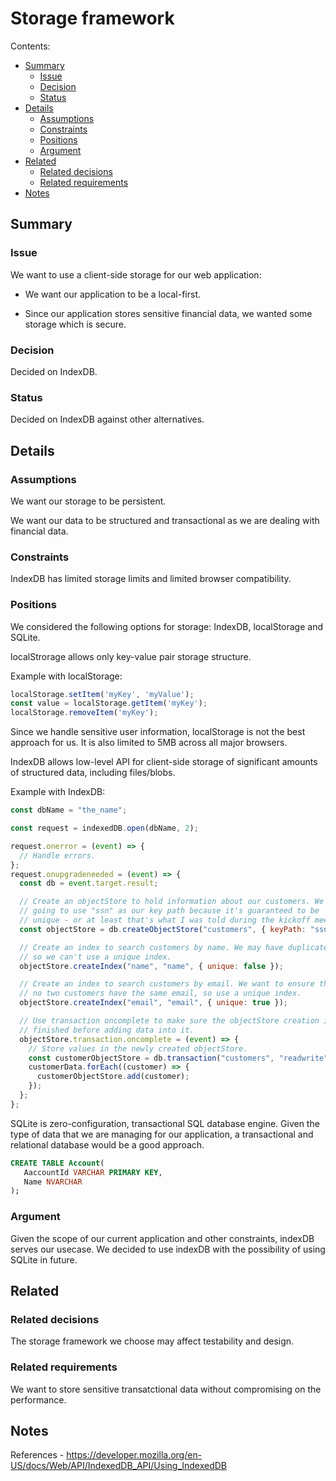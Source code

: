 # Storage framework

Contents:

* [Summary](#summary)
  * [Issue](#issue)
  * [Decision](#decision)
  * [Status](#status)
* [Details](#details)
  * [Assumptions](#assumptions)
  * [Constraints](#constraints)
  * [Positions](#positions)
  * [Argument](#argument)
* [Related](#related)
  * [Related decisions](#related-decisions)
  * [Related requirements](#related-requirements)
* [Notes](#notes)


## Summary


### Issue

We want to use a client-side storage for our web application:

  * We want our application to be a local-first.

  * Since our application stores sensitive financial data, we wanted some storage which is secure.

    


### Decision

Decided on IndexDB.


### Status

Decided on IndexDB against other alternatives.

## Details


### Assumptions

We want our storage to be persistent.

We want our data to be structured and transactional as we are dealing with financial data.



### Constraints

IndexDB has limited storage limits and limited browser compatibility. 



### Positions

We considered the following options for storage: IndexDB, localStorage and SQLite. 

localStrorage allows only key-value pair storage structure.

Example with localStorage:

```js
localStorage.setItem('myKey', 'myValue');
const value = localStorage.getItem('myKey');
localStorage.removeItem('myKey');
```

Since we handle sensitive user information, localStorage is not the best approach for us. It is also limited to 5MB across all major browsers.


IndexDB allows low-level API for client-side storage of significant amounts of structured data, including files/blobs.

Example with IndexDB:

```js
const dbName = "the_name";

const request = indexedDB.open(dbName, 2);

request.onerror = (event) => {
  // Handle errors.
};
request.onupgradeneeded = (event) => {
  const db = event.target.result;

  // Create an objectStore to hold information about our customers. We're
  // going to use "ssn" as our key path because it's guaranteed to be
  // unique - or at least that's what I was told during the kickoff meeting.
  const objectStore = db.createObjectStore("customers", { keyPath: "ssn" });

  // Create an index to search customers by name. We may have duplicates
  // so we can't use a unique index.
  objectStore.createIndex("name", "name", { unique: false });

  // Create an index to search customers by email. We want to ensure that
  // no two customers have the same email, so use a unique index.
  objectStore.createIndex("email", "email", { unique: true });

  // Use transaction oncomplete to make sure the objectStore creation is
  // finished before adding data into it.
  objectStore.transaction.oncomplete = (event) => {
    // Store values in the newly created objectStore.
    const customerObjectStore = db.transaction("customers", "readwrite").objectStore("customers");
    customerData.forEach((customer) => {
      customerObjectStore.add(customer);
    });
  };
};

```

SQLite is zero-configuration, transactional SQL database engine. Given the type of data that we are managing for our application, a transactional and relational database would be a good approach.

``` sql
CREATE TABLE Account(
   AaccountId VARCHAR PRIMARY KEY,
   Name NVARCHAR
);
```

### Argument

Given the scope of our current application and other constraints, indexDB serves our usecase. We decided to use indexDB with the possibility of using SQLite in future.



## Related


### Related decisions

The storage framework we choose may affect testability and design.


### Related requirements

We want to store sensitive transatctional data without compromising on the performance.


## Notes

References - https://developer.mozilla.org/en-US/docs/Web/API/IndexedDB_API/Using_IndexedDB
